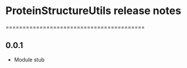 # ProteinStructureUtils release notes
=========================================

0.0.1
-----
* Module stub
